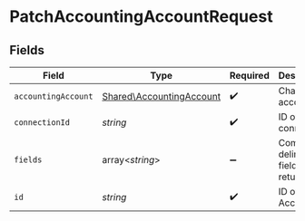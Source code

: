 # PatchAccountingAccountRequest


## Fields

| Field                                                                | Type                                                                 | Required                                                             | Description                                                          |
| -------------------------------------------------------------------- | -------------------------------------------------------------------- | -------------------------------------------------------------------- | -------------------------------------------------------------------- |
| `accountingAccount`                                                  | [Shared\AccountingAccount](../../Models/Shared/AccountingAccount.md) | :heavy_check_mark:                                                   | Chart of accounts                                                    |
| `connectionId`                                                       | *string*                                                             | :heavy_check_mark:                                                   | ID of the connection                                                 |
| `fields`                                                             | array<*string*>                                                      | :heavy_minus_sign:                                                   | Comma-delimited fields to return                                     |
| `id`                                                                 | *string*                                                             | :heavy_check_mark:                                                   | ID of the Account                                                    |